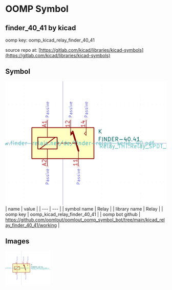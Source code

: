 # OOMP Symbol  
## finder_40_41  by kicad  
  
oomp key: oomp_kicad_relay_finder_40_41  
  
source repo at: [https://gitlab.com/kicad/libraries/kicad-symbols](https://gitlab.com/kicad/libraries/kicad-symbols)  
## Symbol  
  
[![working.png](working_600.png)](working.png)  
| name | value | 
| --- | --- | 
| symbol name | Relay | 
| library name | Relay | 
| oomp key | oomp_kicad_relay_finder_40_41 | 
| oomp bot github | https://github.com/oomlout/oomlout_oomp_symbol_bot/tree/main/kicad_relay_finder_40_41/working | 
## Images  
  
[![working.png](working_140.png)](working.png)  
